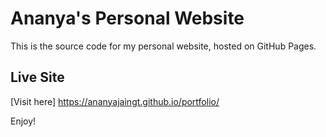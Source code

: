 
# Ananya's Personal Website

This is the source code for my personal website, hosted on GitHub Pages.

## Live Site

[Visit here] https://ananyajaingt.github.io/portfolio/

Enjoy!
